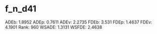 # f_n_d41

ADEb: 1.8952
ADEp: 0.7611
ADEv: 2.2735
FDEb: 3.531
FDEp: 1.4637
FDEv: 4.1901
Rank: 960
WSADE: 1.3131
WSFDE: 2.4638